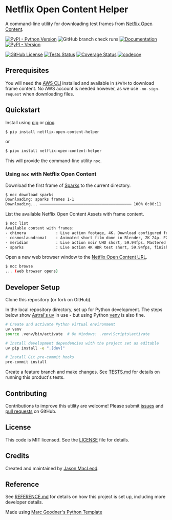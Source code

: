 # Netflix Open Content Helper

A command-line utility for downloading test frames from [Netflix Open Content](https://opencontent.netflix.com).

[![PyPI - Python Version](https://img.shields.io/pypi/pyversions/netflix-open-content-helper)]((https://pypi.org/project/netflix-open-content-helper/)
) ![GitHub branch check runs](https://img.shields.io/github/check-runs/jdmacleod/netflix-open-content-helper/main)
[![Documentation](https://img.shields.io/badge/doc-latest-blue.svg)](https://jdmacleod.github.io/netflix-open-content-helper/) [![PyPI - Version](https://img.shields.io/pypi/v/netflix-open-content-helper)](https://pypi.org/project/netflix-open-content-helper/)


[![GitHub License](https://img.shields.io/github/license/jdmacleod/netflix-open-content-helper)](https://github.com/jdmacleod/netflix-open-content-helper/blob/main/LICENSE)
[![Tests Status](./tests/reports/junit/tests-badge.svg?dummy=8484744)](./tests/reports/junit/report.html)
[![Coverage Status](./tests/reports/coverage/coverage-badge.svg?dummy=8484744)](./tests/reports/coverage/index.html)
[![codecov](https://codecov.io/gh/jdmacleod/netflix-open-content-helper/branch/main/graph/badge.svg)](https://codecov.io/gh/jdmacleod/netflix-open-content-helper)

## Prerequisites

You will need the [AWS CLI](https://docs.aws.amazon.com/cli/latest/userguide/cli-chap-getting-started.html) installed and available in `$PATH` to download frame content. No AWS account is needed however, as we use `-no-sign-request` when downloading files.

## Quickstart

Install using [pip](https://pypi.org/project/pip/) or [pipx](https://pipx.pypa.io/stable/).

```bash
$ pip install netflix-open-content-helper
```

or

```bash
$ pipx install netflix-open-content-helper
```

This will provide the command-line utility `noc`.

### Using `noc` with Netflix Open Content

Download the first frame of [Sparks](https://opencontent.netflix.com/#h.d0oh6u8prqhe) to the current directory.

```bash
$ noc download sparks
Downloading: sparks frames 1-1
Downloading... ━━━━━━━━━━━━━━━━━━━━━━━━━━━━━━━━━━━━━━━━ 100% 0:00:11
```

List the available Netflix Open Content Assets with frame content.

```bash
$ noc list
Available content with frames:
- chimera             : Live action footage, 4K. Download configured for the 23.98fps frame rate version. TIFF files.
- cosmoslaundromat    : Animated short film done in Blender, 2K 24p. EXR files.
- meridian            : Live action noir UHD short, 59.94fps. Mastered in Dolby Vision HDR. TIFF files.
- sparks              : Live action 4K HDR test short, 59.94fps, finished at 4000 nits. ACES EXR files.
```

Open a new web browser window to the [Netflix Open Content URL](https://opencontent.netflix.com).

```bash
$ noc browse
... (web browser opens)
```

## Developer Setup

Clone this repository (or fork on GitHub).

In the local repository directory, set up for Python development. The steps below show [Astral's uv](https://docs.astral.sh/uv/) in use - but using Python [venv](https://docs.python.org/3/library/venv.html) is also fine.

```bash
# Create and activate Python virtual environment
uv venv
source .venv/bin/activate  # On Windows: .venv\Scripts\activate

# Install development dependencies with the project set as editable
uv pip install -e ".[dev]"

# Install Git pre-commit hooks
pre-commit install
```

Create a feature branch and make changes. See [TESTS.md](./TESTS.md) for details on running this product's tests.

## Contributing

Contributions to improve this utility are welcome! Please submit [issues](https://github.com/jdmacleod/netflix-open-content-helper/issues) and [pull requests](https://github.com/jdmacleod/netflix-open-content-helper/pulls) on GitHub.

## License

This code is MIT licensed. See the [LICENSE](LICENSE) file for details.

## Credits

Created and maintained by [Jason MacLeod](https://github.com/jdmacleod).

## Reference

See [REFERENCE.md](./REFERENCE.md) for details on how this project is set up, including more developer details.

Made using [Marc Goodner's Python Template](https://github.com/robotdad/python-template)
